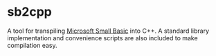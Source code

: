 # sb2cpp

A tool for transpiling [Microsoft Small Basic](https://smallbasic-publicwebsite.azurewebsites.net/) into C++. A standard library implementation and convenience scripts are also included to make compilation easy.